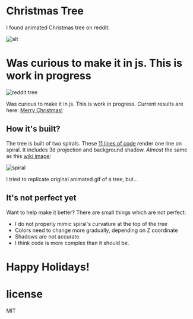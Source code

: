 Christmas Tree
===============

I found animated Christmas tree on reddit:

![alt](http://i.imgur.com/Fy4S1jR.gif)

Was curious to make it in js. This is work in progress
=======
![reddit tree](http://i.imgur.com/Fy4S1jR.gif)

Was curious to make it in js. This is work in progress. Current results are here: [Merry Christmas!](http://anvaka.github.io/atree/)

How it's built?
---------------
The tree is built of two spirals. These [11 lines of code](https://github.com/anvaka/atree/blob/2937249242a0204929aca45cdb8b937cfb5af3e5/index.js#L86-L97) render one line on spiral. It includes 3d projection and background shadow. _Almost_ the same as this [wiki image](http://en.wikipedia.org/wiki/File:ComplexSinInATimeAxe.gif):

![spiral](http://upload.wikimedia.org/wikipedia/commons/a/a5/ComplexSinInATimeAxe.gif)

I tried to replicate original animated gif of a tree, but...

It's not perfect yet
--------------------
Want to help make it better? There are small things which are not perfect:

* I do not properly mimic spiral's curvature at the top of the tree
* Colors need to change more gradually, depending on Z coordinate
* Shadows are not accurate
* I think code is more complex than it should be.

# Happy Holidays!

# license

MIT
